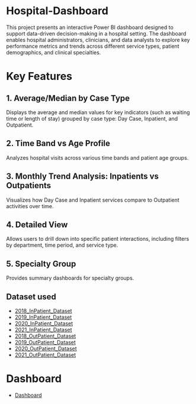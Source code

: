 # Hospital-Dashboard
This project presents an interactive Power BI dashboard designed to support data-driven decision-making in a hospital setting. The dashboard enables hospital administrators, clinicians, and data analysts to explore key performance metrics and trends across different service types, patient demographics, and clinical specialties.

# Key Features
## 1. Average/Median by Case Type
Displays the average and median values for key indicators (such as waiting time or length of stay) grouped by case type: Day Case, Inpatient, and Outpatient.

## 2. Time Band vs Age Profile
Analyzes hospital visits across various time bands and patient age groups.

## 3. Monthly Trend Analysis: Inpatients vs Outpatients
Visualizes how Day Case and Inpatient services compare to Outpatient activities over time.

## 4. Detailed View
Allows users to drill down into specific patient interactions, including filters by department, time period, and service type.

## 5. Specialty Group
Provides summary dashboards for specialty groups.

## Dataset used
- <a href="https://github.com/Lateef89/Hospital-Dashboard/blob/main/IN_WL%202018.csv"> 2018_InPatient_Dataset</a>
- <a href="https://github.com/Lateef89/Hospital-Dashboard/blob/main/IN_WL%202019.csv"> 2019_InPatient_Dataset</a>
- <a href="https://github.com/Lateef89/Hospital-Dashboard/blob/main/IN_WL%202020.csv"> 2020_InPatient_Dataset</a>
- <a href="https://github.com/Lateef89/Hospital-Dashboard/blob/main/IN_WL%202021.csv"> 2021_InPatient_Dataset</a>
- <a href="https://github.com/Lateef89/Hospital-Dashboard/blob/main/Op_WL%202018.csv"> 2018_OutPatient_Dataset</a>
- <a href="https://github.com/Lateef89/Hospital-Dashboard/blob/main/Op_WL%202019.csv"> 2019_OutPatient_Dataset</a>
- <a href="https://github.com/Lateef89/Hospital-Dashboard/blob/main/Op_WL%202020.csv"> 2020_OutPatient_Dataset</a>
- <a href="https://github.com/Lateef89/Hospital-Dashboard/blob/main/Op_WL%202021.csv"> 2021_OutPatient_Dataset</a>

# Dashboard
- <a href=" https://github.com/Lateef89/Hospital-Dashboard/blob/main/Hospital%20dashboard.pdf"> Dashboard</a>
